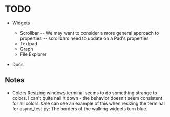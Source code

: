 TODO
====
* Widgets
    * Scrollbar -- We may want to consider a more general approach to properties -- scrollbars need to update on a Pad's properties
    * Textpad
    * Graph
    * File Explorer

* Docs

Notes
-----
* Colors
    Resizing windows terminal seems to do something strange to colors.  I can't quite nail it down - the behavior doesn't seem consistent for all colors.
    One can see an example of this when resizing the terminal for async_test.py:  The borders of the walking widgets turn blue.
